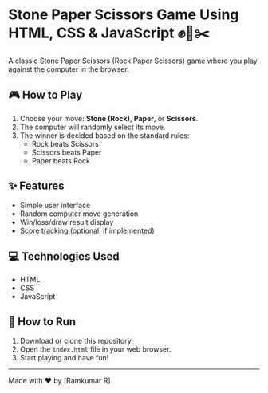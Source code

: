 # Stone Paper Scissors Game Using HTML, CSS & JavaScript ✊📄✂️

A classic Stone Paper Scissors (Rock Paper Scissors) game where you play against the computer in the browser.

## 🎮 How to Play

1. Choose your move: **Stone (Rock)**, **Paper**, or **Scissors**.
2. The computer will randomly select its move.
3. The winner is decided based on the standard rules:
   - Rock beats Scissors
   - Scissors beats Paper
   - Paper beats Rock

## ✨ Features

- Simple user interface
- Random computer move generation
- Win/loss/draw result display
- Score tracking (optional, if implemented)

## 💻 Technologies Used

- HTML
- CSS
- JavaScript

## 📁 How to Run

1. Download or clone this repository.
2. Open the `index.html` file in your web browser.
3. Start playing and have fun!

---

Made with ❤️ by [Ramkumar R]
